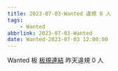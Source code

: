 ```yaml
---
title: 2023-07-03-Wanted 違規 0 人
tags:
    - Wanted
abbrlink: 2023-07-03-Wanted
date: Wanted-2023-07-03 12:00:00
---
```

Wanted 板 [板規連結](https://www.ptt.cc/bbs/Wanted/M.1608829773.A.D3B.html)
昨天違規 0 人
